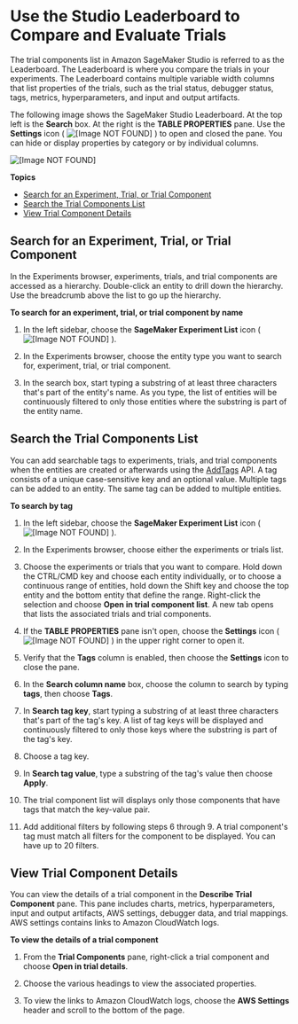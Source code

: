 # Use the Studio Leaderboard to Compare and Evaluate Trials<a name="studio-leaderboard"></a>

The trial components list in Amazon SageMaker Studio is referred to as the Leaderboard\. The Leaderboard is where you compare the trials in your experiments\. The Leaderboard contains multiple variable width columns that list properties of the trials, such as the trial status, debugger status, tags, metrics, hyperparameters, and input and output artifacts\.

The following image shows the SageMaker Studio Leaderboard\. At the top left is the **Search** box\. At the right is the **TABLE PROPERTIES** pane\. Use the **Settings** icon \( ![\[Image NOT FOUND\]](http://docs.aws.amazon.com/sagemaker/latest/dg/images/icons/Settings_squid.png) \) to open and closed the pane\. You can hide or display properties by category or by individual columns\.

![\[Image NOT FOUND\]](http://docs.aws.amazon.com/sagemaker/latest/dg/images/studio/studio-leaderboard.png)

**Topics**
+ [Search for an Experiment, Trial, or Trial Component](#studio-search-experiments)
+ [Search the Trial Components List](#studio-search-trial-components)
+ [View Trial Component Details](#studio-trial-details)

## Search for an Experiment, Trial, or Trial Component<a name="studio-search-experiments"></a>

In the Experiments browser, experiments, trials, and trial components are accessed as a hierarchy\. Double\-click an entity to drill down the hierarchy\. Use the breadcrumb above the list to go up the hierarchy\.

**To search for an experiment, trial, or trial component by name**

1. In the left sidebar, choose the **SageMaker Experiment List** icon \( ![\[Image NOT FOUND\]](http://docs.aws.amazon.com/sagemaker/latest/dg/images/icons/Experiment_list_squid.png) \)\.

1. In the Experiments browser, choose the entity type you want to search for, experiment, trial, or trial component\.

1. In the search box, start typing a substring of at least three characters that's part of the entity's name\. As you type, the list of entities will be continuously filtered to only those entities where the substring is part of the entity name\.

## Search the Trial Components List<a name="studio-search-trial-components"></a>

You can add searchable tags to experiments, trials, and trial components when the entities are created or afterwards using the [AddTags](https://docs.aws.amazon.com/sagemaker/latest/APIReference/API_AddTags.html) API\. A tag consists of a unique case\-sensitive key and an optional value\. Multiple tags can be added to an entity\. The same tag can be added to multiple entities\.

**To search by tag**

1. In the left sidebar, choose the **SageMaker Experiment List** icon \( ![\[Image NOT FOUND\]](http://docs.aws.amazon.com/sagemaker/latest/dg/images/icons/Experiment_list_squid.png) \)\.

1. In the Experiments browser, choose either the experiments or trials list\.

1. Choose the experiments or trials that you want to compare\. Hold down the CTRL/CMD key and choose each entity individually, or to choose a continuous range of entities, hold down the Shift key and choose the top entity and the bottom entity that define the range\. Right\-click the selection and choose **Open in trial component list**\. A new tab opens that lists the associated trials and trial components\.

1. If the **TABLE PROPERTIES** pane isn't open, choose the **Settings** icon \( ![\[Image NOT FOUND\]](http://docs.aws.amazon.com/sagemaker/latest/dg/images/icons/Settings_squid.png) \) in the upper right corner to open it\.

1. Verify that the **Tags** column is enabled, then choose the **Settings** icon to close the pane\.

1. In the **Search column name** box, choose the column to search by typing **tags**, then choose **Tags**\.

1. In **Search tag key**, start typing a substring of at least three characters that's part of the tag's key\. A list of tag keys will be displayed and continuously filtered to only those keys where the substring is part of the tag's key\.

1. Choose a tag key\.

1. In **Search tag value**, type a substring of the tag's value then choose **Apply**\.

1. The trial component list will displays only those components that have tags that match the key\-value pair\.

1. Add additional filters by following steps 6 through 9\. A trial component's tag must match all filters for the component to be displayed\. You can have up to 20 filters\.

## View Trial Component Details<a name="studio-trial-details"></a>

You can view the details of a trial component in the **Describe Trial Component** pane\. This pane includes charts, metrics, hyperparameters, input and output artifacts, AWS settings, debugger data, and trial mappings\. AWS settings contains links to Amazon CloudWatch logs\.

**To view the details of a trial component**

1. From the **Trial Components** pane, right\-click a trial component and choose **Open in trial details**\.

1. Choose the various headings to view the associated properties\.

1. To view the links to Amazon CloudWatch logs, choose the **AWS Settings** header and scroll to the bottom of the page\.
